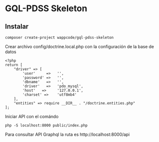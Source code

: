 # GQL-PDSS Skeleton

## Instalar

    composer create-project wappcode/gql-pdss-skeleton


Crear archivo config/doctrine.local.php con la configuración de la base de datos

    <?php
    return [
        "driver" => [
            'user'     =>   '',
            'password' =>   '',
            'dbname'   =>   '',
            'driver'   =>   'pdo_mysql',
            'host'   =>     '127.0.0.1',
            'charset' =>    'utf8mb4'
        ],
        "entities" => require __DIR__ . "/doctrine.entities.php"
    ];


Iniciar API con el comándo

    php -S localhost:8000 public/index.php

Para consultar API Graphql la ruta es http://localhost:8000/api